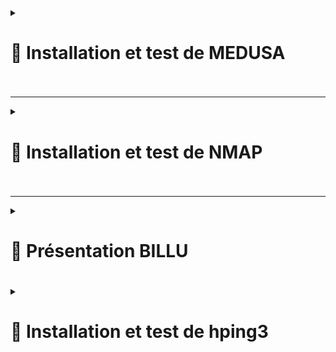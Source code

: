 <details>
<summary><h1>🎯 Installation et test de MEDUSA<h1></summary>

# 📑 Installation de MEDUSA sur Debian 12

## 📑 1. Mise à jour des dépôts

- Avant d'installer quoi que ce soit, il est recommandé de mettre à jour les dépôts et d'assurer que ton système est à jour.

``sudo apt update && sudo apt upgrade -y``

## 📑 2. Installation des dépendances nécessaires

- Medusa nécessite certaines bibliothèques et outils pour fonctionner correctement. Installe-les avec la commande suivante :

``sudo apt install build-essential libssl-dev libssh-dev libpcap-dev libjpeg-dev -y``

## 📑 3. Téléchargement et installation de Medusa

## a) Cloner le dépôt GitHub de Medusa

- Télécharge la dernière version stable de Medusa depuis GitHub en clonant le dépôt :


```cd ~
git clone https://github.com/foospidy/medusa.git
cd medusa
```

## b) Compiler Medusa

- Compile le code source avec la commande make :

``make``

## c) Installer Medusa

- Une fois la compilation terminée, installe Medusa avec la commande make install :


``make install``

## 📑 4. Vérification de l'installation

- Une fois l'installation terminée, vérifie que Medusa a été correctement installé en exécutant :

``medusa -h``

- Cela devrait afficher l'interface de ligne de commande de Medusa avec les options disponibles.

## 📑 5. Installation via APT (optionnelle)
   
- Si tu préfères utiliser la version précompilée disponible dans les dépôts Debian (bien que ce ne soit pas toujours la dernière version), tu peux installer Medusa via APT :

``apt install medusa -y``

- Note que cette version peut être plus ancienne que celle disponible sur GitHub.

- Résumé des étapes :

- Mise à jour du système :

``apt update && sudo apt upgrade -y``

- Installation des dépendances :

``sudo apt install build-essential libssl-dev libssh-dev libpcap-dev libjpeg-dev -y``

- Cloner le dépôt GitHub de Medusa :

```
git clone https://github.com/foospidy/medusa.git
cd medusa
```

- Compiler Medusa :

``make``

- Installer Medusa :

``make install``

- Vérifier l'installation :

``medusa -h``

---

- Lancer un brute force avec la commande : 

``medusa -h <cible> -u <utilisateur> -P <chemin_vers_mots_de_passe> -M <protocole> -t 1``

``-h <cible>`` : Spécifie l'hôte cible.<br>
``-u <utilisateur>`` : Spécifie le nom d'utilisateur pour l'attaque.<br>
``-P <chemin_vers_mots_de_passe>`` : Spécifie le fichier contenant les mots de passe à tester.<br>
``-M <protocole>`` : Spécifie le protocole (par exemple, ssh, ftp, http, etc.).<br>
``-t 1`` : Cette option permet de limiter le nombre de tentatives simultanées à 1. Cela peut aider à arrêter plus rapidement l'attaque en cas de succès.<br>

*Medusa s'arrêtera automatiquement lorsque le bon mot de passe sera trouvé, mais si tu veux être encore plus spécifique sur l'arrêt de l'attaque, tu peux aussi jouer avec les paramètres comme ``-F`` pour forcer l'arrêt en cas de succès.*

![MEDUSA1](https://github.com/user-attachments/assets/a6cf2732-e835-4707-a1f6-66ba10a52fdc)


</details>

---

<details>
<summary><h1>🎯 Installation et test de NMAP<h1></summary>

   
## 📑 1. Installation de NMAP :

``apt update``<br>
``apt install nmap``

## 📑 2. Test de scan NMAP :

![NMAP1](https://github.com/user-attachments/assets/4ae48da3-43d4-4ecb-96f4-898b9c22edbd)


## 📑 Rapport d'Analyse Nmap

## 📑 Informations Générales
- **Commande utilisée :** `nmap 172.18.255.254`
- **Version de Nmap :** 7.93
- **Date et heure du scan :** 13 février 2025 à 11:10 CET
- **Hôte analysé :** `SRVWIN01.billu.com` (172.18.255.254)
- **Statut de l'hôte :** **Actif** (répond en 0.00048s)
- **Nombre de ports filtrés (bloqués) :** **987**

## 📑 Ports ouverts détectés

| Port  | Protocole | État  | Service associé |
|-------|----------|-------|----------------|
| 22    | TCP      | Open  | SSH |
| 53    | TCP      | Open  | DNS (domain) |
| 88    | TCP      | Open  | Kerberos |
| 135   | TCP      | Open  | Microsoft RPC (msrpc) |
| 139   | TCP      | Open  | NetBIOS Session Service (netbios-ssn) |
| 389   | TCP      | Open  | LDAP |
| 445   | TCP      | Open  | Microsoft-DS (partages SMB) |
| 464   | TCP      | Open  | Kerberos kpasswd |
| 593   | TCP      | Open  | HTTP RPC EPMAP |
| 636   | TCP      | Open  | LDAPS (LDAP sécurisé) |
| 3268  | TCP      | Open  | Global Catalog LDAP |
| 3269  | TCP      | Open  | Global Catalog LDAPS (sécurisé) |
| 3389  | TCP      | Open  | Microsoft Remote Desktop (RDP) |

## 📑 Analyse et Implications

### 📑 Présence de services Windows Active Directory
- **LDAP (389, 636)** et **Global Catalog (3268, 3269)** indiquent que cette machine est probablement un **contrôleur de domaine (Domain Controller)**.
- **Kerberos (88, 464)** confirme l'authentification AD.
- **SMB (445, 139)** permet l'accès aux partages réseau.
- **RPC (135, 593)** utilisé pour la gestion distante.

### 📑 Présence d'un accès distant
- **SSH (22)** peut être utilisé pour une connexion sécurisée.
- **RDP (3389)** permet un accès graphique à distance à la machine.

### 📑 Port DNS (53) ouvert
- Indique que cette machine peut également jouer un rôle de serveur DNS.

## 📑 Recommandations
1. **Sécuriser l'accès distant :** Restreindre l'accès à SSH (22) et RDP (3389) uniquement aux adresses IP de confiance.
2. **Vérifier la configuration LDAP et Kerberos :** S'assurer que ces services sont bien sécurisés pour éviter toute exploitation.
3. **Surveiller SMB (445) et NetBIOS (139) :** Ces ports sont souvent ciblés par des attaques (ex: EternalBlue).
4. **Appliquer des pare-feu et règles d'accès strictes** pour limiter l'exposition de services sensibles.

</details>



---


<details>
<summary><h1>🎯 Présentation BILLU<h1></summary>

[Présentation BILLU.pdf](https://github.com/user-attachments/files/18772707/Presentation.BILLU.pdf)


</details>

<details>
<summary><h1>🎯 Installation et test de hping3<h1></summary>

</details>

